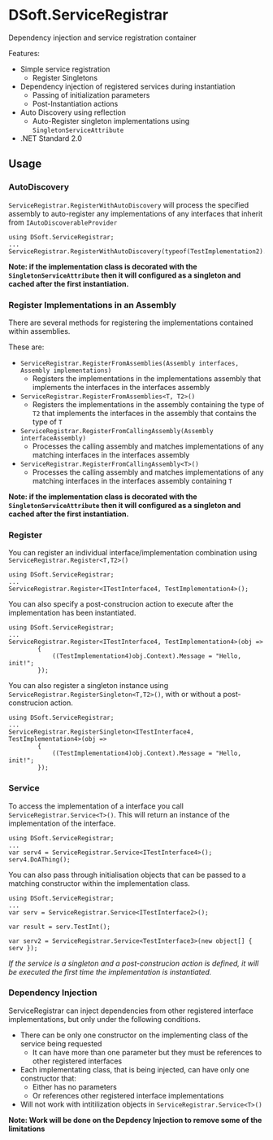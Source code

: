 # DSoft.ServiceRegistrar

Dependency injection and service registration container

Features:

- Simple service registration
  - Register Singletons
- Dependency injection of registered services during instantiation
  - Passing of initialization parameters
  - Post-Instantiation actions 
- Auto Discovery using reflection
  - Auto-Register singleton implementations using `SingletonServiceAttribute`
- .NET Standard 2.0 

## Usage

### AutoDiscovery
`ServiceRegistrar.RegisterWithAutoDiscovery` will process the specified assembly to auto-register any implementations of any interfaces that inherit from `IAutoDiscoverableProvider`

    using DSoft.ServiceRegistrar;
    ...
    ServiceRegistrar.RegisterWithAutoDiscovery(typeof(TestImplementation2).Assembly);

**Note: if the implementation class is decorated with the `SingletonServiceAttribute` then it will configured as a singleton and cached after the first instantiation.**

### Register Implementations in an Assembly
There are several methods for registering the implementations contained within assemblies.

These are:

- `ServiceRegistrar.RegisterFromAssemblies(Assembly interfaces, Assembly implementations)`
  - Registers the implementations in the implementations assembly that implements the interfaces in the interfaces assembly
- `ServiceRegistrar.RegisterFromAssemblies<T, T2>()`
  - Registers the implementations in the assembly containing the type of `T2` that implements the interfaces in the assembly that contains the type of `T`
- `ServiceRegistrar.RegisterFromCallingAssembly(Assembly interfaceAssembly)`
    - Processes the calling assembly and matches implementations of any matching interfaces in the interfaces assembly
- `ServiceRegistrar.RegisterFromCallingAssembly<T>()`
    - Processes the calling assembly and matches implementations of any matching interfaces in the interfaces assembly containing `T`

**Note: if the implementation class is decorated with the `SingletonServiceAttribute` then it will configured as a singleton and cached after the first instantiation.**

### Register

You can register an individual interface/implementation combination using `ServiceRegistrar.Register<T,T2>()`

    using DSoft.ServiceRegistrar;
    ...
    ServiceRegistrar.Register<ITestInterface4, TestImplementation4>();

You can also specify a post-construcion action to execute after the implementation has been instantiated.

    using DSoft.ServiceRegistrar;
    ...
    ServiceRegistrar.Register<ITestInterface4, TestImplementation4>(obj =>
            {
                ((TestImplementation4)obj.Context).Message = "Hello, init!";
            });

You can also register a singleton instance using `ServiceRegistrar.RegisterSingleton<T,T2>()`, with or without a post-construcion action.

    using DSoft.ServiceRegistrar;
    ...
    ServiceRegistrar.RegisterSingleton<ITestInterface4, TestImplementation4>(obj =>
            {
                ((TestImplementation4)obj.Context).Message = "Hello, init!";
            });


### Service
To access the implementation of a interface you call `ServiceRegistrar.Service<T>()`.  This will return an instance of the implementation of the interface.  

    using DSoft.ServiceRegistrar;
    ...
    var serv4 = ServiceRegistrar.Service<ITestInterface4>();
    serv4.DoAThing();

You can also pass through initialisation objects that can be passed to a matching constructor within the implementation class.

    using DSoft.ServiceRegistrar;
    ...
    var serv = ServiceRegistrar.Service<ITestInterface2>();

    var result = serv.TestInt();

    var serv2 = ServiceRegistrar.Service<TestInterface3>(new object[] { serv });

*If the service is a singleton and a post-construcion action is defined, it will be executed the first time the implementation is instantiated.*

### Dependency Injection
ServiceRegistrar can inject dependencies from other registered interface implementations, but only under the following conditions.

- There can be only one constructor on the implementing class of the service being requested
  - It can have more than one parameter but they must be references to other registered interfaces
- Each implementating class, that is being injected, can have only one constructor that:
  - Either has no parameters 
  - Or references other registered interface implementations
- Will not work with intitilization objects in `ServiceRegistrar.Service<T>()`

**Note: Work will be done on the Depdency Injection to remove some of the limitations**
